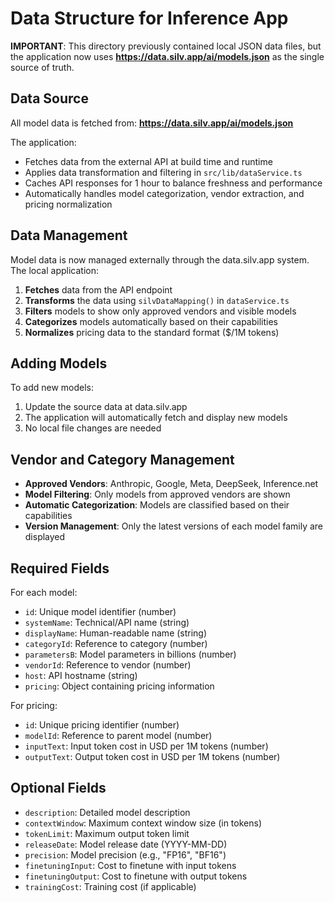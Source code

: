 # Data Structure for Inference App

**IMPORTANT**: This directory previously contained local JSON data files, but the application now uses **https://data.silv.app/ai/models.json** as the single source of truth.

## Data Source

All model data is fetched from: **https://data.silv.app/ai/models.json**

The application:
- Fetches data from the external API at build time and runtime
- Applies data transformation and filtering in `src/lib/dataService.ts`
- Caches API responses for 1 hour to balance freshness and performance
- Automatically handles model categorization, vendor extraction, and pricing normalization

## Data Management

Model data is now managed externally through the data.silv.app system. The local application:

1. **Fetches** data from the API endpoint
2. **Transforms** the data using `silvDataMapping()` in `dataService.ts`
3. **Filters** models to show only approved vendors and visible models
4. **Categorizes** models automatically based on their capabilities
5. **Normalizes** pricing data to the standard format ($/1M tokens)

## Adding Models

To add new models:
1. Update the source data at data.silv.app
2. The application will automatically fetch and display new models
3. No local file changes are needed

## Vendor and Category Management

- **Approved Vendors**: Anthropic, Google, Meta, DeepSeek, Inference.net
- **Model Filtering**: Only models from approved vendors are shown
- **Automatic Categorization**: Models are classified based on their capabilities
- **Version Management**: Only the latest versions of each model family are displayed

## Required Fields

For each model:
- `id`: Unique model identifier (number)
- `systemName`: Technical/API name (string)
- `displayName`: Human-readable name (string)
- `categoryId`: Reference to category (number)
- `parametersB`: Model parameters in billions (number)
- `vendorId`: Reference to vendor (number)
- `host`: API hostname (string)
- `pricing`: Object containing pricing information

For pricing:
- `id`: Unique pricing identifier (number)
- `modelId`: Reference to parent model (number)
- `inputText`: Input token cost in USD per 1M tokens (number)
- `outputText`: Output token cost in USD per 1M tokens (number)

## Optional Fields

- `description`: Detailed model description
- `contextWindow`: Maximum context window size (in tokens)
- `tokenLimit`: Maximum output token limit
- `releaseDate`: Model release date (YYYY-MM-DD)
- `precision`: Model precision (e.g., "FP16", "BF16")
- `finetuningInput`: Cost to finetune with input tokens
- `finetuningOutput`: Cost to finetune with output tokens
- `trainingCost`: Training cost (if applicable)